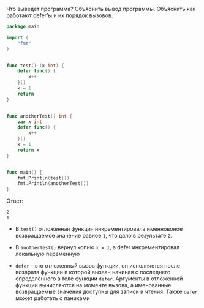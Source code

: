 Что выведет программа? Объяснить вывод программы. Объяснить как работают defer’ы и их порядок вызовов.

```go
package main

import (
	"fmt"
)


func test() (x int) {
	defer func() {
		x++
	}()
	x = 1
	return
}


func anotherTest() int {
	var x int
	defer func() {
		x++
	}()
	x = 1
	return x
}


func main() {
	fmt.Println(test())
	fmt.Println(anotherTest())
}
```

Ответ:
```
2
1
```
- В ```test()``` отложенная функция инкрементировала именновоное возвращаемое значение равное ```1```, 
что дало в результате ```2```. 

- В ```anotherTest()``` вернул копию ```x = 1```, а defer инкрементировал локальную переменную

- ```defer``` - это отложенный вызов функции, он исполняется после возврата функции в которой вызван 
начиная с последнего определённого в теле функции ```defer```. Аргументы в отложенной функции
вычисляются на моменте вызова, а именованные возвращаемые значения доступны для записи и чтения. Также ```defer``` может
работать с паниками
